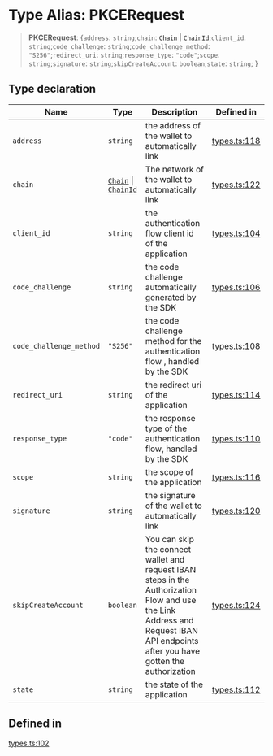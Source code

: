 # Type Alias: PKCERequest

> **PKCERequest**: \{`address`: `string`;`chain`: [`Chain`](/docs/packages/sdk/type-aliases/Chain.md) \| [`ChainId`](/docs/packages/sdk/type-aliases/ChainId.md);`client_id`: `string`;`code_challenge`: `string`;`code_challenge_method`: `"S256"`;`redirect_uri`: `string`;`response_type`: `"code"`;`scope`: `string`;`signature`: `string`;`skipCreateAccount`: `boolean`;`state`: `string`; \}

## Type declaration

| Name | Type | Description | Defined in |
| ------ | ------ | ------ | ------ |
| `address` | `string` | the address of the wallet to automatically link | [types.ts:118](https://github.com/monerium/js-monorepo/blob/main/packages/sdk/src/types.ts#L118) |
| `chain` | [`Chain`](/docs/packages/sdk/type-aliases/Chain.md) \| [`ChainId`](/docs/packages/sdk/type-aliases/ChainId.md) | The network of the wallet to automatically link | [types.ts:122](https://github.com/monerium/js-monorepo/blob/main/packages/sdk/src/types.ts#L122) |
| `client_id` | `string` | the authentication flow client id of the application | [types.ts:104](https://github.com/monerium/js-monorepo/blob/main/packages/sdk/src/types.ts#L104) |
| `code_challenge` | `string` | the code challenge automatically generated by the SDK | [types.ts:106](https://github.com/monerium/js-monorepo/blob/main/packages/sdk/src/types.ts#L106) |
| `code_challenge_method` | `"S256"` | the code challenge method for the authentication flow , handled by the SDK | [types.ts:108](https://github.com/monerium/js-monorepo/blob/main/packages/sdk/src/types.ts#L108) |
| `redirect_uri` | `string` | the redirect uri of the application | [types.ts:114](https://github.com/monerium/js-monorepo/blob/main/packages/sdk/src/types.ts#L114) |
| `response_type` | `"code"` | the response type of the authentication flow, handled by the SDK | [types.ts:110](https://github.com/monerium/js-monorepo/blob/main/packages/sdk/src/types.ts#L110) |
| `scope` | `string` | the scope of the application | [types.ts:116](https://github.com/monerium/js-monorepo/blob/main/packages/sdk/src/types.ts#L116) |
| `signature` | `string` | the signature of the wallet to automatically link | [types.ts:120](https://github.com/monerium/js-monorepo/blob/main/packages/sdk/src/types.ts#L120) |
| `skipCreateAccount` | `boolean` | You can skip the connect wallet and request IBAN steps in the Authorization Flow and use the Link Address and Request IBAN API endpoints after you have gotten the authorization | [types.ts:124](https://github.com/monerium/js-monorepo/blob/main/packages/sdk/src/types.ts#L124) |
| `state` | `string` | the state of the application | [types.ts:112](https://github.com/monerium/js-monorepo/blob/main/packages/sdk/src/types.ts#L112) |

## Defined in

[types.ts:102](https://github.com/monerium/js-monorepo/blob/main/packages/sdk/src/types.ts#L102)
